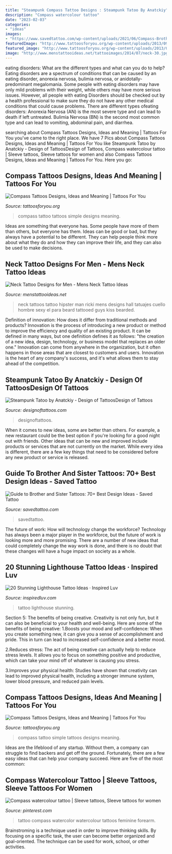 ```yaml
---
title: "Steampunk Compass Tattoo Designs : Steampunk Tatoo By Anatckiy"
description: "Compass watercolour tattoo"
date: "2023-02-03"
categories:
- "ideas"
images:
- "https://www.savedtattoo.com/wp-content/uploads/2021/06/Compass-Brother-and-Sister-Tattoos-2-768x768.jpg"
featuredImage: "http://www.tattoosforyou.org/wp-content/uploads/2013/09/Simple-Compass-Tattoo-764x1024.jpg"
featured_image: "http://www.tattoosforyou.org/wp-content/uploads/2013/09/Simple-Compass-Tattoo.jpg"
image: "http://www.menstattooideas.net/tattooimages/2014/07/neck-30.jpg"
---
```



eating disorders: What are the different types and what can you do to help?
Eating disorders are a spectrum of conditions that can be caused by an eating disorder, anorexia nervosa, bulimia nervosa, or anidotally-predominant megalomania. Some people with eating disorders may have only mild problems with their weight, while others may have more serious issues. However, all people with eating Disorders should be checked out by a health professional to make sure they do not have any other medical conditions that could cause problems. 
There are different types ofeating disorders: Anorexia Nervosa (AN) is the most severe type and can lead to death if left untreated. Bulimia Nervosa (BN) is the second most common type and can lead to vomiting, abdominal pain, and diarrhea.

	

		
searching about Compass Tattoos Designs, Ideas and Meaning | Tattoos For You you've came to the right place. We have 7 Pics about Compass Tattoos Designs, Ideas and Meaning | Tattoos For You like Steampunk Tatoo by Anatckiy - Design of TattoosDesign of Tattoos, Compass watercolour tattoo | Sleeve tattoos, Sleeve tattoos for women and also Compass Tattoos Designs, Ideas and Meaning | Tattoos For You. Here you go:
		
    
## Compass Tattoos Designs, Ideas And Meaning | Tattoos For You

<img loading=lazy src="http://www.tattoosforyou.org/wp-content/uploads/2013/09/Simple-Compass-Tattoo.jpg" onerror="this.onerror=null;this.src='https://tse4.mm.bing.net/th?id=OIP.vDAy3kPqg5R9syk5hIMLSgHaJ6&amp;pid=15.1';" alt="Compass Tattoos Designs, Ideas and Meaning | Tattoos For You">

_Source: tattoosforyou.org_

>compass tattoo tattoos simple designs meaning. 

	

Ideas are something that everyone has. Some people have more of them than others, but everyone has them. Ideas can be good or bad, but they always have a potential to be different. They can help people think more about what they do and how they can improve their life, and they can also be used to make decisions.

    
## Neck Tattoo Designs For Men - Mens Neck Tattoo Ideas

<img loading=lazy src="http://www.menstattooideas.net/tattooimages/2014/07/neck-30.jpg" onerror="this.onerror=null;this.src='https://tse3.mm.bing.net/th?id=OIP.k7DF9R25JQ4UORW0YZH8XAHaLJ&amp;pid=15.1';" alt="Neck Tattoo Designs for Men - Mens Neck Tattoo Ideas">

_Source: menstattooideas.net_

>neck tattoos tattoo hipster man ricki mens designs hall tatuajes cuello hombre sexy el para beard tattooed guys kiss bearded. 

	

Definition of innovation: How does it differ from traditional methods and products?
Innovation is the process of introducing a new product or method to improve the efficiency and quality of an existing product. It can be defined in many ways, but one definition defines it as follows: "the creation of a new idea, design, technology, or business model that replaces an older one." Innovation can come from anywhere in the organization, but it often happens in those areas that are closest to customers and users. Innovation is the heart of any company's success, and it's what allows them to stay ahead of the competition.

    
## Steampunk Tatoo By Anatckiy - Design Of TattoosDesign Of Tattoos

<img loading=lazy src="http://designoftattoos.com/wp-content/uploads/2013/01/girl_Anatckiy_steampunk_tattoo.jpg" onerror="this.onerror=null;this.src='https://tse3.mm.bing.net/th?id=OIP.O5J2RaoQxtPv3D9tg505dgHaMd&amp;pid=15.1';" alt="Steampunk Tatoo by Anatckiy - Design of TattoosDesign of Tattoos">

_Source: designoftattoos.com_

>designoftattoos. 

	

When it comes to new ideas, some are better than others. For example, a new restaurant could be the best option if you're looking for a good night out with friends. Other ideas that can be new and improved include products or services that are not currently on the market. While every idea is different, there are a few key things that need to be considered before any new product or service is released.

    
## Guide To Brother And Sister Tattoos: 70+ Best Design Ideas - Saved Tattoo

<img loading=lazy src="https://www.savedtattoo.com/wp-content/uploads/2021/06/Compass-Brother-and-Sister-Tattoos-2-768x768.jpg" onerror="this.onerror=null;this.src='https://tse4.mm.bing.net/th?id=OIP.xs164btWppAzRXXsGyZ5RgHaHa&amp;pid=15.1';" alt="Guide to Brother and Sister Tattoos: 70+ Best Design Ideas - Saved Tattoo">

_Source: savedtattoo.com_

>savedtattoo. 

	

The future of work: How will technology change the workforce?
Technology has always been a major player in the workforce, but the future of work is looking more and more promising. There are a number of new ideas that could completely change the way work is done, and there is no doubt that these changes will have a huge impact on society as a whole.

    
## 20 Stunning Lighthouse Tattoo Ideas · Inspired Luv

<img loading=lazy src="http://www.inspiredluv.com/wp-content/uploads/2016/12/Lighthouse-Tattoo-IdeasLighthouse-Tattoo-Ideas.jpg" onerror="this.onerror=null;this.src='https://tse4.mm.bing.net/th?id=OIP.Ed4seia7Kh9RNTEcDONldQHaJg&amp;pid=15.1';" alt="20 Stunning Lighthouse Tattoo Ideas · Inspired Luv">

_Source: inspiredluv.com_

>tattoo lighthouse stunning. 

	

Section 5: The benefits of being creative.
Creativity is not only fun, but it can also be beneficial to your health and well-being. Here are some of the benefits of being creative:
1.Boosts your mood and self-confidence: When you create something new, it can give you a sense of accomplishment and pride. This in turn can lead to increased self-confidence and a better mood.

2.Reduces stress: The act of being creative can actually help to reduce stress levels. It allows you to focus on something positive and productive, which can take your mind off of whatever is causing you stress.

3.Improves your physical health: Studies have shown that creativity can lead to improved physical health, including a stronger immune system, lower blood pressure, and reduced pain levels.


    
## Compass Tattoos Designs, Ideas And Meaning | Tattoos For You

<img loading=lazy src="http://www.tattoosforyou.org/wp-content/uploads/2013/09/Simple-Compass-Tattoo-764x1024.jpg" onerror="this.onerror=null;this.src='https://tse2.mm.bing.net/th?id=OIP.e1qD8c4RW0wvPnQ3MGh-cAHaJ7&amp;pid=15.1';" alt="Compass Tattoos Designs, Ideas and Meaning | Tattoos For You">

_Source: tattoosforyou.org_

>compass tattoo simple tattoos designs meaning. 

	

Ideas are the lifeblood of any startup. Without them, a company can struggle to find backers and get off the ground. Fortunately, there are a few easy ideas that can help your company succeed. Here are five of the most common: 

    
## Compass Watercolour Tattoo | Sleeve Tattoos, Sleeve Tattoos For Women

<img loading=lazy src="https://i.pinimg.com/736x/e6/9c/c3/e69cc31aec61a6434f57e1345b333d85.jpg" onerror="this.onerror=null;this.src='https://tse3.mm.bing.net/th?id=OIP.uU7l7YnPFnfRjO2ASzuWiAHaJ3&amp;pid=15.1';" alt="Compass watercolour tattoo | Sleeve tattoos, Sleeve tattoos for women">

_Source: pinterest.com_

>tattoo compass watercolor watercolour tattoos feminine forearm. 

	

Brainstroming is a technique used in order to improve thinking skills. By focusing on a specific task, the user can become better organized and goal-oriented. The technique can be used for work, school, or other activities.

